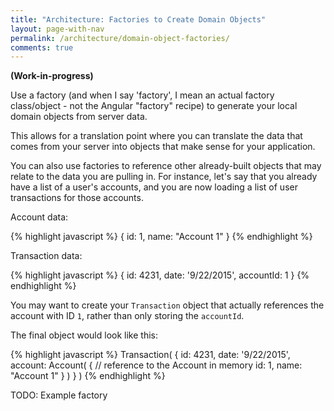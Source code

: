 ```yaml
---
title: "Architecture: Factories to Create Domain Objects"
layout: page-with-nav
permalink: /architecture/domain-object-factories/
comments: true
---
```


<b>(Work-in-progress)</b><br>

Use a factory (and when I say 'factory', I mean an actual factory class/object - 
not the Angular "factory" recipe) to generate your local domain objects from 
server data.

This allows for a translation point where you can translate the data that comes
from your server into objects that make sense for your application.

You can also use factories to reference other already-built objects that may
relate to the data you are pulling in. For instance, let's say that you already
have a list of a user's accounts, and you are now loading a list of user 
transactions for those accounts. 

Account data:

{% highlight javascript %}
{
    id: 1,
    name: "Account 1"
}
{% endhighlight %}


Transaction data:

{% highlight javascript %}
{
    id: 4231,
    date: '9/22/2015',
    accountId: 1
}
{% endhighlight %}


You may want to create your `Transaction` object that actually references the
account with ID `1`, rather than only storing the `accountId`.

The final object would look like this:

{% highlight javascript %}
Transaction( {
    id: 4231,
    date: '9/22/2015',
    account: Account( {   // reference to the Account in memory
        id: 1, 
        name: "Account 1"
    } )
} )
{% endhighlight %}


TODO: Example factory
